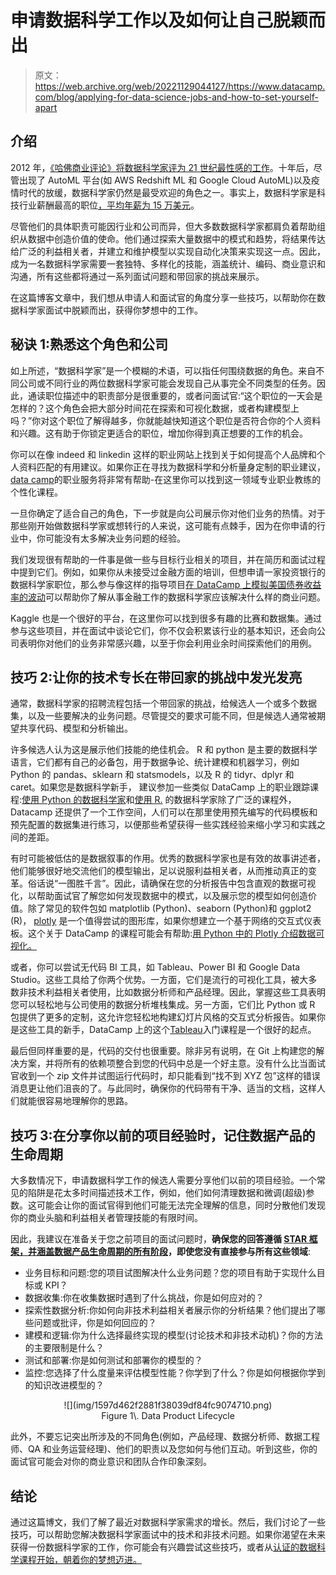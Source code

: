 # 申请数据科学工作以及如何让自己脱颖而出

> 原文：<https://web.archive.org/web/20221129044127/https://www.datacamp.com/blog/applying-for-data-science-jobs-and-how-to-set-yourself-apart>

## 介绍

2012 年，[《哈佛商业评论》将数据科学家评为 21 世纪最性感的工作](https://web.archive.org/web/20221221030718/https://hbr.org/2012/10/data-scientist-the-sexiest-job-of-the-21st-century)。十年后，尽管出现了 AutoML 平台(如 AWS Redshift ML 和 Google Cloud AutoML)以及疫情时代的放缓，数据科学家仍然是最受欢迎的角色之一。事实上，数据科学家是科技行业薪酬最高的职位[，平均年薪为 15 万美元](https://web.archive.org/web/20221221030718/https://www.hiringlab.org/2018/03/15/data-science-job-postings-growing-quickly)。

尽管他们的具体职责可能因行业和公司而异，但大多数数据科学家都肩负着帮助组织从数据中创造价值的使命。他们通过探索大量数据中的模式和趋势，将结果传达给广泛的利益相关者，并建立和维护模型以实现自动化决策来实现这一点。因此，成为一名数据科学家需要一套独特、多样化的技能，涵盖统计、编码、商业意识和沟通，所有这些都将通过一系列面试问题和带回家的挑战来展示。

在这篇博客文章中，我们想从申请人和面试官的角度分享一些技巧，以帮助你在数据科学家面试中脱颖而出，获得你梦想中的工作。

## 秘诀 1:熟悉这个角色和公司

如上所述，“数据科学家”是一个模糊的术语，可以指任何围绕数据的角色。来自不同公司或不同行业的两位数据科学家可能会发现自己从事完全不同类型的任务。因此，通读职位描述中的职责部分是很重要的，或者问面试官:“这个职位的一天会是怎样的？这个角色会把大部分时间花在探索和可视化数据，或者构建模型上吗？”你对这个职位了解得越多，你就能越快知道这个职位是否符合你的个人资料和兴趣。这有助于你锁定更适合的职位，增加你得到真正想要的工作的机会。

你可以在像 indeed 和 linkedin 这样的职业网站上找到关于如何提高个人品牌和个人资料匹配的有用建议。如果你正在寻找为数据科学和分析量身定制的职业建议，[data camp](https://web.archive.org/web/20221221030718/https://www.datacamp.com/careerservices)的职业服务将非常有帮助-在这里你可以找到这一领域专业职业教练的个性化课程。

一旦你确定了适合自己的角色，下一步就是向公司展示你对他们业务的热情。对于那些刚开始做数据科学家或想转行的人来说，这可能有点棘手，因为在你申请的行业中，你可能没有太多解决业务问题的经验。

我们发现很有帮助的一件事是做一些与目标行业相关的项目，并在简历和面试过程中提到它们。例如，如果你从未接受过金融方面的培训，但想申请一家投资银行的数据科学家职位，那么参与像这样的指导项目[在 DataCamp 上模拟美国债券收益率的波动](https://web.archive.org/web/20221221030718/https://www.datacamp.com/projects/738)可以帮助你了解从事金融工作的数据科学家应该解决什么样的商业问题。

Kaggle 也是一个很好的平台，在这里你可以找到很多有趣的比赛和数据集。通过参与这些项目，并在面试中谈论它们，你不仅会积累该行业的基本知识，还会向公司表明你对他们的业务非常感兴趣，以至于你会利用业余时间探索他们的用例。

## 技巧 2:让你的技术专长在带回家的挑战中发光发亮

通常，数据科学家的招聘流程包括一个带回家的挑战，给候选人一个或多个数据集，以及一些要解决的业务问题。尽管提交的要求可能不同，但是候选人通常被期望共享代码、模型和分析输出。

许多候选人认为这是展示他们技能的绝佳机会。 R 和 python 是主要的数据科学语言，它们都有自己的必备包，用于数据争论、统计建模和机器学习，例如 Python 的 pandas、sklearn 和 statsmodels，以及 R 的 tidyr、dplyr 和 caret。如果您是数据科学新手， 建议参加一些类似 DataCamp 上的职业跟踪课程:[使用 Python 的数据科学家](https://web.archive.org/web/20221221030718/https://www.datacamp.com/tracks/data-scientist-with-python)和[使用 R.](https://web.archive.org/web/20221221030718/https://www.datacamp.com/tracks/data-scientist-with-r) 的数据科学家除了广泛的课程外，Datacamp 还提供了一个工作空间，人们可以在那里使用预先编写的代码模板和预先配置的数据集进行练习，以便那些希望获得一些实践经验来缩小学习和实践之间的差距。

有时可能被低估的是数据叙事的作用。优秀的数据科学家也是有效的故事讲述者，他们能够很好地交流他们的模型输出，足以说服利益相关者，从而推动真正的变革。俗话说“一图胜千言”。因此，请确保在您的分析报告中包含直观的数据可视化，以帮助面试官了解您如何发现数据中的模式，以及展示您的模型如何创造价值。除了常见的软件包如 matplotlib (Python)、seaborn (Python)和 ggplot2 (R)， [plotly](https://web.archive.org/web/20221221030718/https://plotly.com/graphing-libraries) 是一个值得尝试的图形库，如果你想建立一个基于网络的交互式仪表板。这个关于 DataCamp 的课程可能会有帮助:[用 Python 中的 Plotly 介绍数据可视化。](https://web.archive.org/web/20221221030718/https://www.datacamp.com/courses/introduction-to-data-visualization-with-plotly-in-python)

或者，你可以尝试无代码 BI 工具，如 Tableau、Power BI 和 Google Data Studio。这些工具给了你两个优势。一方面，它们是流行的可视化工具，被大多数非技术利益相关者使用，比如数据分析师和产品经理。因此，掌握这些工具表明您可以轻松地与公司使用的数据分析堆栈集成。另一方面，它们比 Python 或 R 包提供了更多的定制，这允许您轻松地构建幻灯片风格的交互式分析报告。如果你是这些工具的新手，DataCamp 上的这个[Tableau](https://web.archive.org/web/20221221030718/https://www.datacamp.com/courses/introduction-to-tableau)入门课程是一个很好的起点。

最后但同样重要的是，代码的交付也很重要。除非另有说明，在 Git 上构建您的解决方案，并将所有的依赖项整合到您的代码中总是一个好主意。没有什么比当面试官收到一个 zip 文件并试图运行代码时，却只能看到“找不到 XYZ 包”这样的错误消息更让他们沮丧的了。与此同时，确保你的代码带有干净、适当的文档，这样人们就能很容易地理解你的思路。

## 技巧 3:在分享你以前的项目经验时，记住数据产品的生命周期

大多数情况下，申请数据科学工作的候选人需要分享他们以前的项目经验。一个常见的陷阱是花太多时间描述技术工作，例如，他们如何清理数据和微调(超级)参数。这可能会让你的面试官得到他们可能无法完全理解的信息，同时分散他们发现你的商业头脑和利益相关者管理技能的有限时间。

因此，我建议在准备关于您之前项目的面试问题时，**确保您的回答遵循 [STAR 框架，并涵盖数据产品生命周期的所有阶段](https://web.archive.org/web/20221221030718/https://www.themuse.com/advice/star-interview-method)，即使您没有直接参与所有这些领域**:

*   业务目标和问题:您的项目试图解决什么业务问题？您的项目有助于实现什么目标或 KPI？
*   数据收集:你在收集数据时遇到了什么挑战，你是如何应对的？
*   探索性数据分析:你如何向非技术利益相关者展示你的分析结果？他们提出了哪些问题或批评，你是如何回应的？
*   建模和逻辑:你为什么选择最终实现的模型(讨论技术和非技术动机)？你的方法的主要限制是什么？
*   测试和部署:你是如何测试和部署你的模型的？
*   监控:您选择了什么度量来评估模型性能？你学到了什么？你是如何根据你学到的知识改进模型的？

<center>![](img/1597d462f2881f38039df84fc9074710.png)</center>

<center>Figure 1\. Data Product Lifecycle</center>

此外，不要忘记突出所涉及的不同角色(例如，产品经理、数据分析师、数据工程师、QA 和业务运营经理)、他们的职责以及您如何与他们互动。听到这些，你的面试官可能会对你的商业意识和团队合作印象深刻。

## 结论

通过这篇博文，我们了解了最近对数据科学家需求的增长。然后，我们讨论了一些技巧，可以帮助您解决数据科学家面试中的技术和非技术问题。如果你渴望在未来获得一份数据科学家的工作，你可能会有兴趣尝试这些技巧，或者从[认证的数据科学课程开始，朝着你的梦想迈进。](https://web.archive.org/web/20221221030718/https://www.datacamp.com/courses-all)